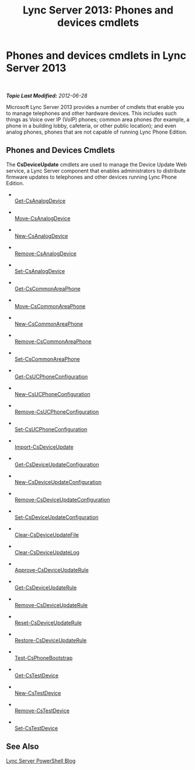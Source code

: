 ﻿---
title: 'Lync Server 2013: Phones and devices cmdlets'
TOCTitle: Phones and devices cmdlets
ms:assetid: 6ebeba4b-43ce-4a31-9060-50d249b7564c
ms:mtpsurl: https://technet.microsoft.com/en-us/library/Gg415657(v=OCS.15)
ms:contentKeyID: 48184467
ms.date: 07/23/2014
mtps_version: v=OCS.15
---

<div data-xmlns="http://www.w3.org/1999/xhtml">

<div class="topic" data-xmlns="http://www.w3.org/1999/xhtml" data-msxsl="urn:schemas-microsoft-com:xslt" data-cs="http://msdn.microsoft.com/en-us/">

<div data-asp="http://msdn2.microsoft.com/asp">

# Phones and devices cmdlets in Lync Server 2013

</div>

<div id="mainSection">

<div id="mainBody">

<span> </span>

_**Topic Last Modified:** 2012-06-28_

Microsoft Lync Server 2013 provides a number of cmdlets that enable you to manage telephones and other hardware devices. This includes such things as Voice over IP (VoIP) phones; common area phones (for example, a phone in a building lobby, cafeteria, or other public location); and even analog phones, phones that are not capable of running Lync Phone Edition.

<div>

## Phones and Devices Cmdlets

The **CsDeviceUpdate** cmdlets are used to manage the Device Update Web service, a Lync Server component that enables administrators to distribute firmware updates to telephones and other devices running Lync Phone Edition.

  - <span></span>  
    [Get-CsAnalogDevice](get-csanalogdevice.md)

  - <span></span>  
    [Move-CsAnalogDevice](move-csanalogdevice.md)

  - <span></span>  
    [New-CsAnalogDevice](new-csanalogdevice.md)

  - <span></span>  
    [Remove-CsAnalogDevice](remove-csanalogdevice.md)

  - <span></span>  
    [Set-CsAnalogDevice](set-csanalogdevice.md)

<!-- end list -->

  - <span></span>  
    [Get-CsCommonAreaPhone](get-cscommonareaphone.md)

  - <span></span>  
    [Move-CsCommonAreaPhone](move-cscommonareaphone.md)

  - <span></span>  
    [New-CsCommonAreaPhone](new-cscommonareaphone.md)

  - <span></span>  
    [Remove-CsCommonAreaPhone](remove-cscommonareaphone.md)

  - <span></span>  
    [Set-CsCommonAreaPhone](set-cscommonareaphone.md)

<!-- end list -->

  - <span></span>  
    [Get-CsUCPhoneConfiguration](get-csucphoneconfiguration.md)

  - <span></span>  
    [New-CsUCPhoneConfiguration](new-csucphoneconfiguration.md)

  - <span></span>  
    [Remove-CsUCPhoneConfiguration](remove-csucphoneconfiguration.md)

  - <span></span>  
    [Set-CsUCPhoneConfiguration](set-csucphoneconfiguration.md)

<!-- end list -->

  - <span></span>  
    [Import-CsDeviceUpdate](import-csdeviceupdate.md)

<!-- end list -->

  - <span></span>  
    [Get-CsDeviceUpdateConfiguration](get-csdeviceupdateconfiguration.md)

  - <span></span>  
    [New-CsDeviceUpdateConfiguration](new-csdeviceupdateconfiguration.md)

  - <span></span>  
    [Remove-CsDeviceUpdateConfiguration](remove-csdeviceupdateconfiguration.md)

  - <span></span>  
    [Set-CsDeviceUpdateConfiguration](set-csdeviceupdateconfiguration.md)

<!-- end list -->

  - <span></span>  
    [Clear-CsDeviceUpdateFile](https://technet.microsoft.com/en-us/library/Gg425835(v=OCS.15))

  - <span></span>  
    [Clear-CsDeviceUpdateLog](https://technet.microsoft.com/en-us/library/Gg412738(v=OCS.15))

<!-- end list -->

  - <span></span>  
    [Approve-CsDeviceUpdateRule](https://technet.microsoft.com/en-us/library/Gg398949(v=OCS.15))

  - <span></span>  
    [Get-CsDeviceUpdateRule](get-csdeviceupdaterule.md)

  - <span></span>  
    [Remove-CsDeviceUpdateRule](remove-csdeviceupdaterule.md)

  - <span></span>  
    [Reset-CsDeviceUpdateRule](reset-csdeviceupdaterule.md)

  - <span></span>  
    [Restore-CsDeviceUpdateRule](restore-csdeviceupdaterule.md)

<!-- end list -->

  - <span></span>  
    [Test-CsPhoneBootstrap](test-csphonebootstrap.md)

<!-- end list -->

  - <span></span>  
    [Get-CsTestDevice](get-cstestdevice.md)

  - <span></span>  
    [New-CsTestDevice](new-cstestdevice.md)

  - <span></span>  
    [Remove-CsTestDevice](remove-cstestdevice.md)

  - <span></span>  
    [Set-CsTestDevice](set-cstestdevice.md)

</div>

<div>

## See Also


[Lync Server PowerShell Blog](http://go.microsoft.com/fwlink/p/?linkid=203150)  
  

</div>

</div>

<span> </span>

</div>

</div>

</div>


